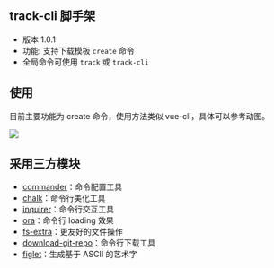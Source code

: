 ## track-cli 脚手架

- 版本 1.0.1
- 功能: 支持下载模板 `create` 命令
- 全局命令可使用 `track` 或 `track-cli`

## 使用

目前主要功能为 create 命令，使用方法类似 vue-cli，具体可以参考动图。

![](./images/track-cli.gif)

## 采用三方模块

- [commander](https://github.com/tj/commander.js/blob/master/Readme_zh-CN.md)：命令配置工具
- [chalk](https://github.com/chalk/chalk)：命令行美化工具
- [inquirer](https://github.com/SBoudrias/Inquirer.js)：命令行交互工具
- [ora](https://github.com/sindresorhus/ora)：命令行 loading 效果
- [fs-extra](https://github.com/jprichardson/node-fs-extra)：更友好的文件操作
- [download-git-repo](https://gitlab.com/flippidippi/download-git-repo)：命令行下载工具
- [figlet](https://github.com/patorjk/figlet.js)：生成基于 ASCII 的艺术字
